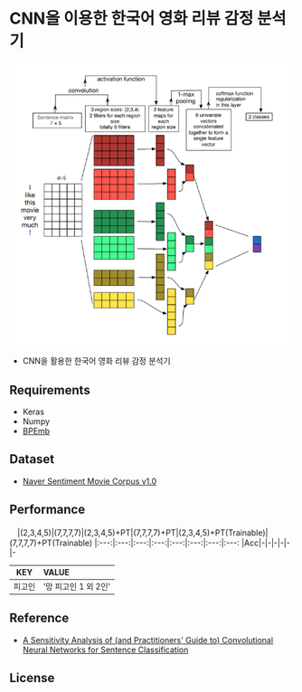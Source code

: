 # CNN을 이용한 한국어 영화 리뷰 감정 분석기
![ex screenshot](./img/model.png)
- CNN을 활용한 한국어 영화 리뷰 감정 분석기

## Requirements
- Keras
- Numpy
- [BPEmb](https://github.com/bheinzerling/bpemb)
  
## Dataset
- [Naver Sentiment Movie Corpus v1.0](https://github.com/e9t/nsmc)

## Performance
　|(2,3,4,5)|(7,7,7,7)|(2,3,4,5)+PT|(7,7,7,7)+PT|(2,3,4,5)+PT(Trainable)|(7,7,7,7)+PT(Trainable)
|:---:|:---:|:---:|:---:|:---:|:---:|:---:|:---:
|Acc|-|-|-|-|-|-




KEY | VALUE 
:--------------:|:------------------------------------------------------------------------------------------------------------
피고인 | '망 피고인 1 외 2인'
    
## Reference
- [A Sensitivity Analysis of (and Practitioners' Guide to) Convolutional Neural Networks for Sentence Classification](https://arxiv.org/abs/1510.03820)

## License
